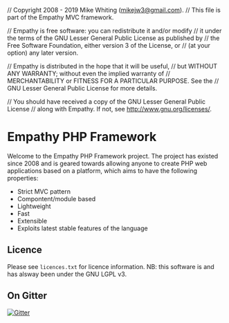 
// Copyright 2008 - 2019 Mike Whiting (mikejw3@gmail.com).
// This file is part of the Empathy MVC framework.

// Empathy is free software: you can redistribute it and/or modify
// it under the terms of the GNU Lesser General Public License as published by
// the Free Software Foundation, either version 3 of the License, or
// (at your option) any later version.

// Empathy is distributed in the hope that it will be useful,
// but WITHOUT ANY WARRANTY; without even the implied warranty of
// MERCHANTABILITY or FITNESS FOR A PARTICULAR PURPOSE.  See the
// GNU Lesser General Public License for more details.

// You should have received a copy of the GNU Lesser General Public License
// along with Empathy.  If not, see <http://www.gnu.org/licenses/>.




Empathy PHP Framework
===

Welcome to the Empathy PHP Framework project. The project
has existed since 2008 and is geared towards allowing anyone
to create PHP web applications based on a platform, which
aims to have the following properties:

- Strict MVC pattern
- Compontent/module based
- Lightweight
- Fast
- Extensible
- Exploits latest stable features of the language


Licence
---
Please see `licences.txt` for licence information.
NB: this software is and has alsway been under the GNU LGPL v3.


On Gitter
---

[![Gitter](https://badges.gitter.im/Join%20Chat.svg)](https://gitter.im/mikejw/empathy?utm_source=badge&utm_medium=badge&utm_campaign=pr-badge&utm_content=badge)

